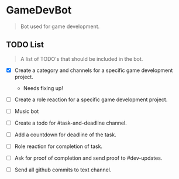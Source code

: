 # GameDevBot
> Bot used for game development.

## TODO List

> A list of TODO's that should be included in the bot.

- [x] Create a category and channels for a specific game development project.
    - Needs fixing up!
    
- [ ] Create a role reaction for a specific game development project.

- [ ] Music bot

- [ ] Create a todo for #task-and-deadline channel.

- [ ] Add a countdown for deadline of the task.

- [ ] Role reaction for completion of task.

- [ ] Ask for proof of completion and send proof to #dev-updates.

- [ ] Send all github commits to text channel.
